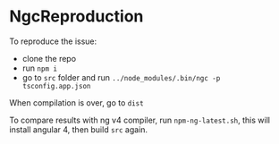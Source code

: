 # NgcReproduction

To reproduce the issue: 
- clone the repo 
- run `npm i` 
- go to `src` folder and run `../node_modules/.bin/ngc -p tsconfig.app.json`

When compilation is over, go to `dist`

To compare results with ng v4 compiler, run `npm-ng-latest.sh`, this will install angular 4, then build `src` again.
